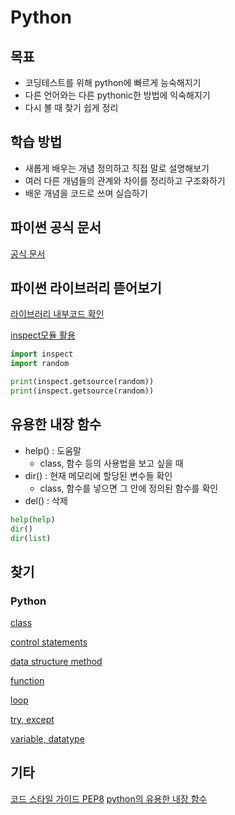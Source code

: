 # Python


## 목표
* 코딩테스트를 위해 python에 빠르게 능숙해지기
* 다른 언어와는 다른 pythonic한 방법에 익숙해지기
* 다시 볼 때 찾기 쉽게 정리

## 학습 방법
* 새롭게 배우는 개념 정의하고 직접 말로 설명해보기
* 여러 다른 개념들의 관계와 차이를 정리하고 구조화하기
* 배운 개념을 코드로 쓰며 실습하기

## 파이썬 공식 문서
[공식 문서](https://docs.python.org/3/)

## 파이썬 라이브러리 뜯어보기
[라이브러리 내부코드 확인](https://github.com/python/cpython/tree/main/Lib)

[inspect모듈 활용](https://jimmy-ai.tistory.com/247)

```python
import inspect
import random

print(inspect.getsource(random))
print(inspect.getsource(random))
```


## 유용한 내장 함수
* help() : 도움말
  * class, 함수 등의 사용법을 보고 싶을 때
* dir() : 현재 메모리에 할당된 변수들 확인
  * class, 함수를 넣으면 그 안에 정의된 함수를 확인
* del() : 삭제
```python
help(help)
dir()
dir(list)          
```

## 찾기
### Python
[class](Python_0723.md)

[control statements](Python_0720_0721.md)

[data structure method](Python_0725_0726.md)

[function](Python_0720_0721.md)

[loop](Python_0720_0721.md)

[try, except](Python_0724.md)

[variable, datatype](Python_0718_0719.md)

## 기타
[코드 스타일 가이드 PEP8](https://peps.python.org/pep-0008/)
[python의 유용한 내장 함수](https://ksc38317.tistory.com/21)
